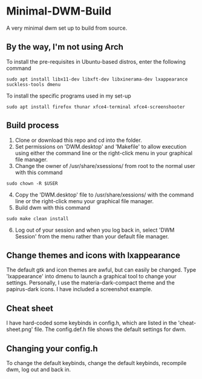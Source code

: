 # Minimal-DWM-Build

A very minimal dwm set up to build from source.

## By the way, I'm not using Arch

To install the pre-requisites in Ubuntu-based distros, enter the following command

```
sudo apt install libx11-dev libxft-dev libxinerama-dev lxappearance suckless-tools dmenu
```

To install the specific programs used in my set-up

```
sudo apt install firefox thunar xfce4-terminal xfce4-screenshooter 
```

## Build process

1. Clone or download this repo and cd into the folder.
2. Set permissions on 'DWM.desktop' and 'Makefile' to allow execution using either the command line or the right-click menu in your graphical file manager.
3. Change the owner of /usr/share/xsessions/ from root to the normal user with this command

```
sudo chown -R $USER
```
4. Copy the 'DWM.desktop' file to /usr/share/xessions/ with the command line or the right-click menu your graphical file manager.
5. Build dwm with this command

```
sudo make clean install
```
6. Log out of your session and when you log back in, select 'DWM Session' from the menu rather than your default file manager.

## Change themes and icons with lxappearance

The default gtk and icon themes are awful, but can easily be changed. Type 'lxappearance' into dmenu to launch a graphical tool to change your settings. Personally, I use the materia-dark-compact theme and the papirus-dark icons. I have included a screenshot example.

## Cheat sheet

I have hard-coded some keybinds in config.h, which are listed in the 'cheat-sheet.png' file. The config.def.h file shows the default settings for dwm.

## Changing your config.h

To change the default keybinds, change the default keybinds, recompile dwm, log out and back in.
